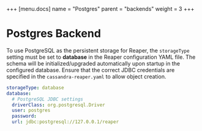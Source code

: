 +++
[menu.docs]
name = "Postgres"
parent = "backends"
weight = 3
+++

# Postgres Backend

To use PostgreSQL as the persistent storage for Reaper, the `storageType` setting must be set to **database** in the Reaper configuration YAML file. The schema will be initialized/upgraded automatically upon startup in the configured database. Ensure that the correct JDBC credentials are specified in the `cassandra-reaper.yaml` to allow object creation.


```yaml
storageType: database
database:
  # PostgreSQL JDBC settings
  driverClass: org.postgresql.Driver
  user: postgres
  password: 
  url: jdbc:postgresql://127.0.0.1/reaper
```
